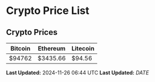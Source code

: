 # Crypto Price List

## Crypto Prices
| Bitcoin | Ethereum | Litecoin |
| ------- | -------- | -------- |
| $94762 | $3435.66 | $94.56 |
**Last Updated:** 2024-11-26 06:44 UTC
**Last Updated:** $DATE$
